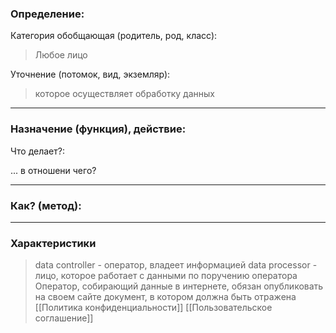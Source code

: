 ### Определение:
Категория обобщающая (родитель, род, класс):
>Любое лицо

Уточнение (потомок, вид, экземляр):

>которое осуществляет обработку данных
---
### Назначение (функция), действие:
Что делает?:
>

... в отношени чего?
>

---
### Как? (метод):
>

---
### Характеристики
>data controller - оператор, владеет информацией
>data processor - лицо, которое работает с данными по поручению оператора
>Оператор, собирающий данные в интернете, обязан опубликовать на своем сайте документ, в котором должна быть отражена [[Политика конфиденциальности]]
>[[Пользовательское соглашение]]